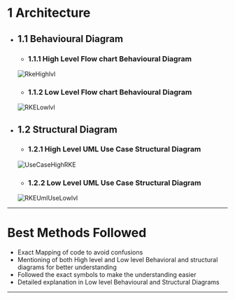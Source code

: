 
# 1 Architecture
* ## 1.1 Behavioural Diagram
    * ### 1.1.1 High Level Flow chart Behavioural Diagram
   ![RkeHighlvl](https://user-images.githubusercontent.com/94365143/157736144-b835f717-d1b4-4d8d-9796-259d5bbf4a8e.png)
   
    * ### 1.1.2 Low Level Flow chart Behavioural Diagram
    ![RKELowlvl](https://user-images.githubusercontent.com/94365143/157736152-1014a84c-67b7-4a1f-af81-9e2b11f614ec.png)

* ## 1.2 Structural Diagram
    * ### 1.2.1 High Level UML Use Case Structural Diagram
   ![UseCaseHighRKE](https://user-images.githubusercontent.com/94365143/157736174-c018f0e5-8426-4310-b11d-f594529b89ea.png)

    * ### 1.2.2 Low Level UML Use Case Structural Diagram
    ![RKEUmlUseLowlvl](https://user-images.githubusercontent.com/94365143/157736195-92cc97a1-3cfe-4302-98f1-7b03e8f3a8e5.png)

 ---
 
 # Best Methods Followed
* Exact Mapping of code to avoid confusions
* Mentioning of both High level and Low level Behavioral and structural diagrams for better understanding
* Followed the exact symbols to make the understanding easier
* Detailed explanation in Low level Behavioural and Structural Diagrams

---